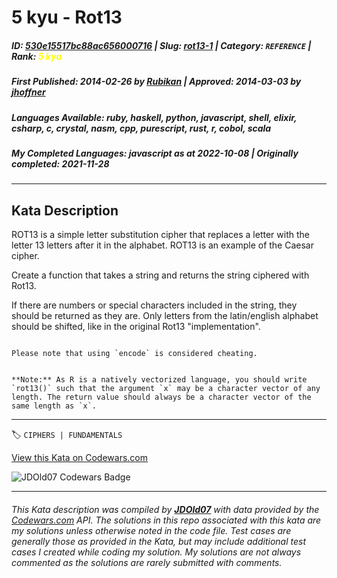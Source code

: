 # 5 kyu - Rot13

##### **ID**: [530e15517bc88ac656000716](https://www.codewars.com/kata/530e15517bc88ac656000716) | **Slug**: [rot13-1](https://www.codewars.com/kata/530e15517bc88ac656000716) | **Category**: `REFERENCE` | **Rank**: <span style="color:yellow">5 kyu</span>

##### **First Published**: 2014-02-26 ***by*** [Rubikan](https://www.codewars.com/users/Rubikan) | **Approved**: 2014-03-03 ***by*** [jhoffner](https://www.codewars.com/users/jhoffner)

##### **Languages Available**: ruby, haskell, python, javascript, shell, elixir, csharp, c, crystal, nasm, cpp, purescript, rust, r, cobol, scala

##### **My Completed Languages**: javascript ***as at*** 2022-10-08 | **Originally completed**: 2021-11-28

---

## Kata Description


ROT13 is a simple letter substitution cipher that replaces a letter with the letter 13 letters after it in the alphabet. ROT13 is an example of the Caesar cipher.



Create a function that takes a string and returns the string ciphered with Rot13. 

If there are numbers or special characters included in the string, they should be returned as they are. Only letters from the latin/english alphabet should be shifted, like in the original Rot13 "implementation".



```if:python

Please note that using `encode` is considered cheating.

```



```if:r

**Note:** As R is a natively vectorized language, you should write `rot13()` such that the argument `x` may be a character vector of any length. The return value should always be a character vector of the same length as `x`.

```



---


🏷 `CIPHERS | FUNDAMENTALS`


[View this Kata on Codewars.com](https://www.codewars.com/kata/530e15517bc88ac656000716)

![](https://www.codewars.com/users/jdold07/badges/large "JDOld07 Codewars Badge")

---

###### *This Kata description was compiled by [**JDOld07**](https://tpstech.dev) with data provided by the [Codewars.com](https://www.codewars.com) API.  The solutions in this repo associated with this kata are my solutions unless otherwise noted in the code file.  Test cases are generally those as provided in the Kata, but may include additional test cases I created while coding my solution.  My solutions are not always commented as the solutions are rarely submitted with comments.*
